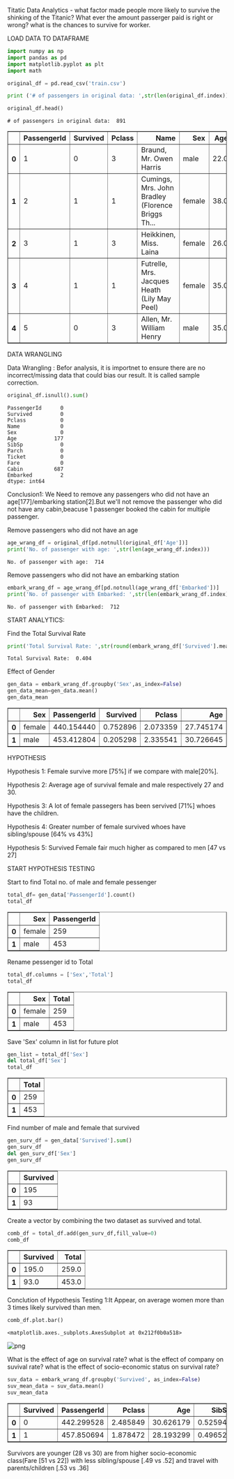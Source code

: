 
Titatic Data Analytics  - what factor made people more likely to survive the shinking of the Titanic? What ever the amount passerger paid is right or wrong? what is the chances to survive for worker. 

LOAD DATA TO DATAFRAME


```python
import numpy as np
import pandas as pd
import matplotlib.pyplot as plt
import math

original_df = pd.read_csv('train.csv')

print ('# of passengers in original data: ',str(len(original_df.index)))

original_df.head()

```

    # of passengers in original data:  891
    




<div>

</style>
<table border="1" class="dataframe">
  <thead>
    <tr style="text-align: right;">
      <th></th>
      <th>PassengerId</th>
      <th>Survived</th>
      <th>Pclass</th>
      <th>Name</th>
      <th>Sex</th>
      <th>Age</th>
      <th>SibSp</th>
      <th>Parch</th>
      <th>Ticket</th>
      <th>Fare</th>
      <th>Cabin</th>
      <th>Embarked</th>
    </tr>
  </thead>
  <tbody>
    <tr>
      <th>0</th>
      <td>1</td>
      <td>0</td>
      <td>3</td>
      <td>Braund, Mr. Owen Harris</td>
      <td>male</td>
      <td>22.0</td>
      <td>1</td>
      <td>0</td>
      <td>A/5 21171</td>
      <td>7.2500</td>
      <td>NaN</td>
      <td>S</td>
    </tr>
    <tr>
      <th>1</th>
      <td>2</td>
      <td>1</td>
      <td>1</td>
      <td>Cumings, Mrs. John Bradley (Florence Briggs Th...</td>
      <td>female</td>
      <td>38.0</td>
      <td>1</td>
      <td>0</td>
      <td>PC 17599</td>
      <td>71.2833</td>
      <td>C85</td>
      <td>C</td>
    </tr>
    <tr>
      <th>2</th>
      <td>3</td>
      <td>1</td>
      <td>3</td>
      <td>Heikkinen, Miss. Laina</td>
      <td>female</td>
      <td>26.0</td>
      <td>0</td>
      <td>0</td>
      <td>STON/O2. 3101282</td>
      <td>7.9250</td>
      <td>NaN</td>
      <td>S</td>
    </tr>
    <tr>
      <th>3</th>
      <td>4</td>
      <td>1</td>
      <td>1</td>
      <td>Futrelle, Mrs. Jacques Heath (Lily May Peel)</td>
      <td>female</td>
      <td>35.0</td>
      <td>1</td>
      <td>0</td>
      <td>113803</td>
      <td>53.1000</td>
      <td>C123</td>
      <td>S</td>
    </tr>
    <tr>
      <th>4</th>
      <td>5</td>
      <td>0</td>
      <td>3</td>
      <td>Allen, Mr. William Henry</td>
      <td>male</td>
      <td>35.0</td>
      <td>0</td>
      <td>0</td>
      <td>373450</td>
      <td>8.0500</td>
      <td>NaN</td>
      <td>S</td>
    </tr>
  </tbody>
</table>
</div>



DATA WRANGLING

Data Wrangling : Befor analysis, it is importnet to ensure there are no incorrect/missing data that could bias our result. It is called sample correction.


```python
original_df.isnull().sum()
```




    PassengerId      0
    Survived         0
    Pclass           0
    Name             0
    Sex              0
    Age            177
    SibSp            0
    Parch            0
    Ticket           0
    Fare             0
    Cabin          687
    Embarked         2
    dtype: int64



Conclusion1: We Need to remove any passengers who did not have an age[177]/embarking station[2].But we'll not remove the passenger who did not have any cabin,beacuse 1 passenger booked the cabin for multiple passenger. 

Remove passengers who did not have an age


```python
age_wrang_df = original_df[pd.notnull(original_df['Age'])]
print('No. of passenger with age: ',str(len(age_wrang_df.index)))
```

    No. of passenger with age:  714
    

Remove passengers who did not have an embarking station


```python
embark_wrang_df = age_wrang_df[pd.notnull(age_wrang_df['Embarked'])]
print('No. of passenger with Embarked: ',str(len(embark_wrang_df.index)))
```

    No. of passenger with Embarked:  712
    

START ANALYTICS:

Find the Total Survival Rate


```python
print('Total Survival Rate: ',str(round(embark_wrang_df['Survived'].mean(),3)))
```

    Total Survival Rate:  0.404
    

Effect of Gender


```python
gen_data = embark_wrang_df.groupby('Sex',as_index=False)
gen_data_mean=gen_data.mean()
gen_data_mean
```




<div>
<style scoped>
    .dataframe tbody tr th:only-of-type {
        vertical-align: middle;
    }

    .dataframe tbody tr th {
        vertical-align: top;
    }

    .dataframe thead th {
        text-align: right;
    }
</style>
<table border="1" class="dataframe">
  <thead>
    <tr style="text-align: right;">
      <th></th>
      <th>Sex</th>
      <th>PassengerId</th>
      <th>Survived</th>
      <th>Pclass</th>
      <th>Age</th>
      <th>SibSp</th>
      <th>Parch</th>
      <th>Fare</th>
    </tr>
  </thead>
  <tbody>
    <tr>
      <th>0</th>
      <td>female</td>
      <td>440.154440</td>
      <td>0.752896</td>
      <td>2.073359</td>
      <td>27.745174</td>
      <td>0.644788</td>
      <td>0.714286</td>
      <td>47.332433</td>
    </tr>
    <tr>
      <th>1</th>
      <td>male</td>
      <td>453.412804</td>
      <td>0.205298</td>
      <td>2.335541</td>
      <td>30.726645</td>
      <td>0.439294</td>
      <td>0.271523</td>
      <td>27.268836</td>
    </tr>
  </tbody>
</table>
</div>



HYPOTHESIS

Hypothesis 1: Female survive more [75%] if we compare with male[20%]. 

Hypothesis 2: Average age of survival female and male respectively 27 and 30.

Hypothesis 3: A lot of female passegers has been servived [71%] whoes have the children.

Hypothesis 4: Greater number of female survived whoes have sibling/spouse [64% vs 43%]

Hypothesis 5: Survived Female fair much higher as compared to men [47 vs 27]

START HYPOTHESIS TESTING

Start to find Total no. of male and female pessenger


```python
total_df= gen_data['PassengerId'].count()
total_df
```




<div>
<style scoped>
    .dataframe tbody tr th:only-of-type {
        vertical-align: middle;
    }

    .dataframe tbody tr th {
        vertical-align: top;
    }

    .dataframe thead th {
        text-align: right;
    }
</style>
<table border="1" class="dataframe">
  <thead>
    <tr style="text-align: right;">
      <th></th>
      <th>Sex</th>
      <th>PassengerId</th>
    </tr>
  </thead>
  <tbody>
    <tr>
      <th>0</th>
      <td>female</td>
      <td>259</td>
    </tr>
    <tr>
      <th>1</th>
      <td>male</td>
      <td>453</td>
    </tr>
  </tbody>
</table>
</div>



Rename pessenger id to Total


```python
total_df.columns = ['Sex','Total']
total_df
```




<div>
<style scoped>
    .dataframe tbody tr th:only-of-type {
        vertical-align: middle;
    }

    .dataframe tbody tr th {
        vertical-align: top;
    }

    .dataframe thead th {
        text-align: right;
    }
</style>
<table border="1" class="dataframe">
  <thead>
    <tr style="text-align: right;">
      <th></th>
      <th>Sex</th>
      <th>Total</th>
    </tr>
  </thead>
  <tbody>
    <tr>
      <th>0</th>
      <td>female</td>
      <td>259</td>
    </tr>
    <tr>
      <th>1</th>
      <td>male</td>
      <td>453</td>
    </tr>
  </tbody>
</table>
</div>



Save 'Sex' column in list for future plot


```python
gen_list = total_df['Sex']
del total_df['Sex']
total_df
```




<div>
<style scoped>
    .dataframe tbody tr th:only-of-type {
        vertical-align: middle;
    }

    .dataframe tbody tr th {
        vertical-align: top;
    }

    .dataframe thead th {
        text-align: right;
    }
</style>
<table border="1" class="dataframe">
  <thead>
    <tr style="text-align: right;">
      <th></th>
      <th>Total</th>
    </tr>
  </thead>
  <tbody>
    <tr>
      <th>0</th>
      <td>259</td>
    </tr>
    <tr>
      <th>1</th>
      <td>453</td>
    </tr>
  </tbody>
</table>
</div>



Find number of male and female that survived 


```python
gen_surv_df = gen_data['Survived'].sum()
gen_surv_df
del gen_surv_df['Sex']
gen_surv_df
```




<div>
<style scoped>
    .dataframe tbody tr th:only-of-type {
        vertical-align: middle;
    }

    .dataframe tbody tr th {
        vertical-align: top;
    }

    .dataframe thead th {
        text-align: right;
    }
</style>
<table border="1" class="dataframe">
  <thead>
    <tr style="text-align: right;">
      <th></th>
      <th>Survived</th>
    </tr>
  </thead>
  <tbody>
    <tr>
      <th>0</th>
      <td>195</td>
    </tr>
    <tr>
      <th>1</th>
      <td>93</td>
    </tr>
  </tbody>
</table>
</div>



Create a vector by combining the two dataset as survived and total.


```python
comb_df = total_df.add(gen_surv_df,fill_value=0)
comb_df
```




<div>
<style scoped>
    .dataframe tbody tr th:only-of-type {
        vertical-align: middle;
    }

    .dataframe tbody tr th {
        vertical-align: top;
    }

    .dataframe thead th {
        text-align: right;
    }
</style>
<table border="1" class="dataframe">
  <thead>
    <tr style="text-align: right;">
      <th></th>
      <th>Survived</th>
      <th>Total</th>
    </tr>
  </thead>
  <tbody>
    <tr>
      <th>0</th>
      <td>195.0</td>
      <td>259.0</td>
    </tr>
    <tr>
      <th>1</th>
      <td>93.0</td>
      <td>453.0</td>
    </tr>
  </tbody>
</table>
</div>



Conclution of Hypothesis Testing 1:It Appear, on average women more than 3 times likely survived than men. 


```python
comb_df.plot.bar()

```




    <matplotlib.axes._subplots.AxesSubplot at 0x212f0b0a518>




![png](output_34_1.png)


What is the effect of age on survival rate?
what is the effect of company on suvival rate?
what is the effect of socio-economic status on survival rate?


```python
suv_data = embark_wrang_df.groupby('Survived', as_index=False)
suv_mean_data = suv_data.mean()
suv_mean_data
```




<div>
<style scoped>
    .dataframe tbody tr th:only-of-type {
        vertical-align: middle;
    }

    .dataframe tbody tr th {
        vertical-align: top;
    }

    .dataframe thead th {
        text-align: right;
    }
</style>
<table border="1" class="dataframe">
  <thead>
    <tr style="text-align: right;">
      <th></th>
      <th>Survived</th>
      <th>PassengerId</th>
      <th>Pclass</th>
      <th>Age</th>
      <th>SibSp</th>
      <th>Parch</th>
      <th>Fare</th>
    </tr>
  </thead>
  <tbody>
    <tr>
      <th>0</th>
      <td>0</td>
      <td>442.299528</td>
      <td>2.485849</td>
      <td>30.626179</td>
      <td>0.525943</td>
      <td>0.365566</td>
      <td>22.965456</td>
    </tr>
    <tr>
      <th>1</th>
      <td>1</td>
      <td>457.850694</td>
      <td>1.878472</td>
      <td>28.193299</td>
      <td>0.496528</td>
      <td>0.531250</td>
      <td>51.647672</td>
    </tr>
  </tbody>
</table>
</div>



Survivors are younger (28 vs 30) are from higher socio-economic class(Fare [51 vs 22]) with less sibling/spouse [.49 vs .52] and travel with parents/children [.53 vs .36] 
